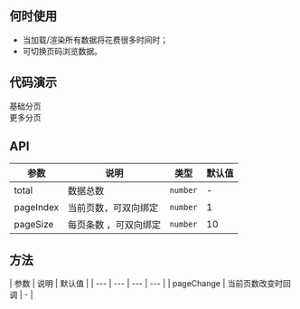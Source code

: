 

## 何时使用

* 当加载/渲染所有数据将花费很多时间时；
* 可切换页码浏览数据。

## 代码演示

<div class="grid-x grid-margin-x">
  <div class="medium-6 large-6 cell">
    <nc-example>
      <nc-example-showcase>
        <example-pagination-basic></example-pagination-basic>
      </nc-example-showcase>
      <nc-example-legend title="基本">基础分页</nc-example-legend>
      <nc-example-code [code]="basicCode"></nc-example-code>
    </nc-example>
  </div>
  <div class="medium-6 large-6 cell">
      <nc-example>
        <nc-example-showcase>
          <example-pagination-more></example-pagination-more>
        </nc-example-showcase>
        <nc-example-legend title="更多">更多分页</nc-example-legend>
        <nc-example-code [code]="moreCode"></nc-example-code>
      </nc-example>
    </div>
</div>

## API

| 参数 | 说明 | 类型 | 默认值 |
| --- | --- | --- | --- |
| total | 数据总数 | `number` | - |
| pageIndex | 当前页数，可双向绑定 | `number` | 1 |
| pageSize | 每页条数 ，可双向绑定 | `number` | 10 |

## 方法  

| 参数 | 说明 | 默认值 |
| --- | --- | --- | --- |
| pageChange | 当前页数改变时回调 | - |
